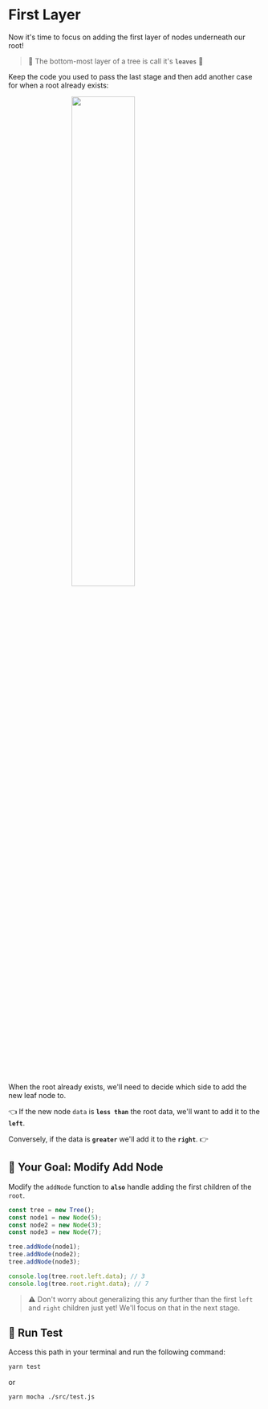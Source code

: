 # First Layer

Now it's time to focus on adding the first layer of nodes underneath our root!

> 🍂 The bottom-most layer of a tree is call it's **`leaves`** 🍃

Keep the code you used to pass the last stage and then add another case for when a root already exists:

<img style="display: block; margin-left: auto; margin-right: auto;width: 50%;" src="../../img/firstLayer.png">

When the root already exists, we'll need to decide which side to add the new leaf node to.

👈 If the new node `data` is **`less than`** the root data, we'll want to add it to the **`left`**.

Conversely, if the data is **`greater`** we'll add it to the **`right`**. 👉

## 🏁 Your Goal: Modify Add Node

Modify the `addNode` function to **`also`** handle adding the first children of the `root`.

```js
const tree = new Tree();
const node1 = new Node(5);
const node2 = new Node(3);
const node3 = new Node(7);

tree.addNode(node1);
tree.addNode(node2);
tree.addNode(node3);

console.log(tree.root.left.data); // 3
console.log(tree.root.right.data); // 7
```

> ⚠️ Don't worry about generalizing this any further than the first `left` and `right` children just yet! We'll focus on that in the next stage.

## 🧪 Run Test

Access this path in your terminal and run the following command:

```bash
yarn test
```

or 

```bash
yarn mocha ./src/test.js
```